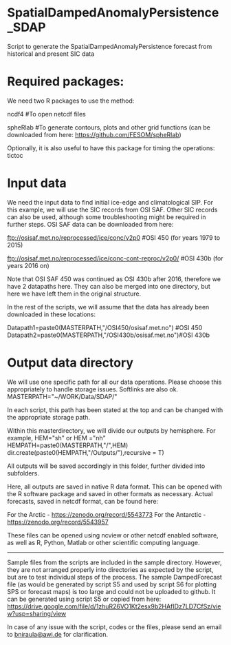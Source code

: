 # SpatialDampedAnomalyPersistence_SDAP
Script to generate the SpatialDampedAnomalyPersistence forecast from historical and present SIC data


# Required packages:
We need two R packages to use the method:

ncdf4  #To open netcdf files

spheRlab #To generate contours, plots and other grid functions
(can be downloaded from here: https://github.com/FESOM/spheRlab)

Optionally, it is also useful to have this package for timing the operations:
tictoc 

# Input data
We need the input data to find initial ice-edge and climatological SIP. For this example, we will use the SIC records from OSI SAF. Other SIC records can also be used, although some troubleshooting might be required in further steps. OSI SAF data can be downloaded from here:

ftp://osisaf.met.no/reprocessed/ice/conc/v2p0 #OSI 450  (for years 1979 to 2015)

ftp://osisaf.met.no/reprocessed/ice/conc-cont-reproc/v2p0/ #OSI 430b (for years 2016 on)

Note that OSI SAF 450 was continued as OSI 430b after 2016, therefore we have 2 datapaths here. They can also be merged into one directory, but here we have left them in the original structure.

In the rest of the scripts, we will assume that the data has already been downloaded in these locations:

Datapath1=paste0(MASTERPATH,"/OSI450/osisaf.met.no") #OSI 450 
Datapath2=paste0(MASTERPATH,"/OSI430b/osisaf.met.no")#OSI 430b


# Output data directory

We will use one specific path for all our data operations. Please choose this appropriately to handle storage issues. Softlinks are also ok.
MASTERPATH="~/WORK/Data/SDAP/"

In each script, this path has been stated at the top and can be changed with the appropriate storage path. 

Within this masterdirectory, we will divide our outputs by hemisphere.
For example, HEM="sh" or HEM ="nh"
HEMPATH=paste0(MASTERPATH,"/",HEM)
dir.create(paste0(HEMPATH,"/Outputs/"),recursive = T)

All outputs will be saved accordingly in this folder, further divided into subfolders.

Here, all outputs are saved in native R data format. This can be opened with the R software package and saved in other formats as necessary. Actual forecasts, saved in netcdf format, can be found here:

For the Arctic - https://zenodo.org/record/5543773
For the Antarctic - https://zenodo.org/record/5543957

These files can be opened using ncview or other netcdf enabled software, as well as R, Python, Matlab or other scientific computing language.

---------------------
Sample files from the scripts are included in the sample directory. However, they are not arranged properly into directories as expected by the script, but are to test individual steps of the process. The sample DampedForecast file (as would be generated by script S5 and used by script S6 for plotting SPS or forecast maps) is too large and could not be uploaded to github. It can be generated using script S5 or copied from here: https://drive.google.com/file/d/1zhuR26VO1Kt2esx9b2HAfIDz7LD7CfSz/view?usp=sharing/view    

In case of any issue with the script, codes or the files, please send an email to bniraula@awi.de for clarification. 
